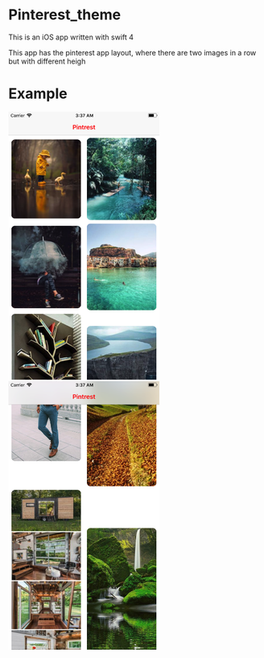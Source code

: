 # Pinterest_theme

This is an iOS app written with swift 4

This app has the pinterest app layout, where there are two images in a row but with different heigh


# Example


<img src="./assets/img2.png" alt="Drawing" width="300"/> <img src="./assets/img1.png" alt="Drawing" width="300"/>

